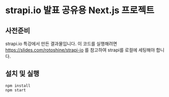 # strapi.io 발표 공유용 Next.js 프로젝트 

## 사전준비

strapi.io 특강에서 만든 결과물입니다. 이 코드를 실행해려면 https://slides.com/rotoshine/strapi-io 를 참고하여 strapi를 로컬에 세팅해야 합니다.

## 설치 및 실행

```
npm install
npm start
```
